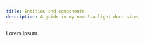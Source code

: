 ```yaml
---
title: Entities and components
description: A guide in my new Starlight docs site.
---
```


Lorem ipsum.
